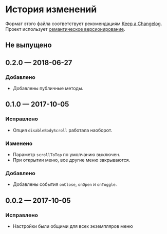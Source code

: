 # История изменений

Формат этого файла соответствует рекомендациям
[Keep a Changelog](http://keepachangelog.com/en/1.0.0/). Проект использует
[семантическое версионирование](http://semver.org/spec/v2.0.0.html).

## Не выпущено


## 0.2.0 — 2018-06-27

### Добавлено

- Добавлены публичные методы.


## 0.1.0 — 2017-10-05

### Исправлено

- Опция `disableBodyScroll` работала наоборот.

### Изменено

- Параметр `scrollToTop` по умолчанию выключен.
- При открытии меню, все другие меню закрываются.

### Добавлено

- Добавлены события `onClose`, `onOpen` и `onToggle`.


## 0.0.2 — 2017-10-05

### Исправлено

- Настройки были общими для всех экземпляров меню
